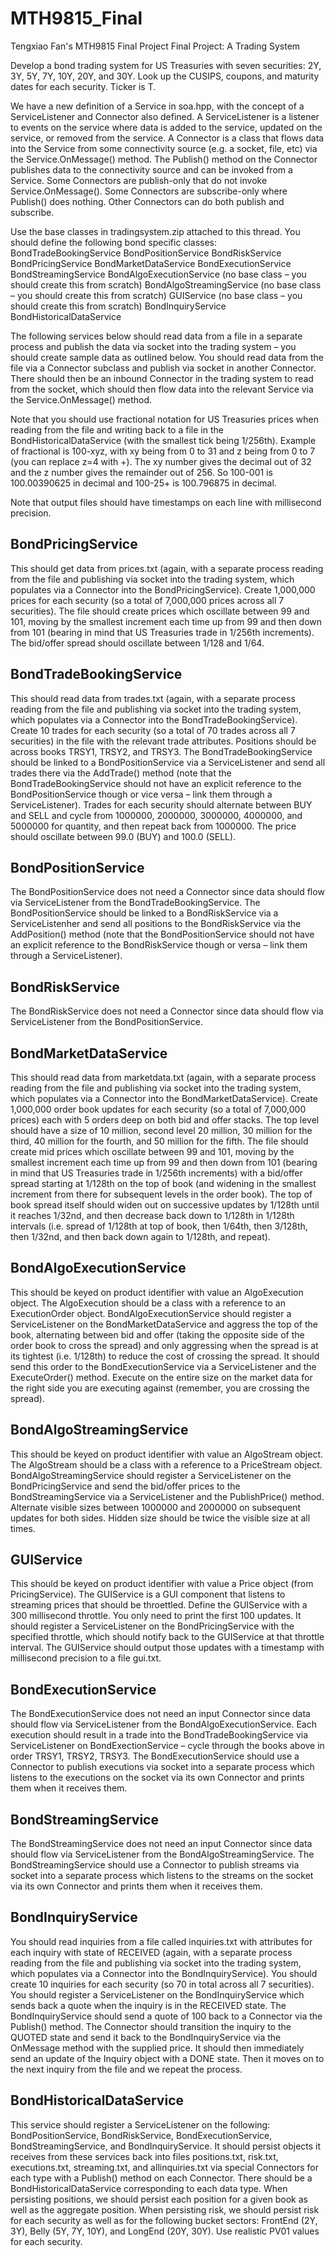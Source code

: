 # MTH9815_Final
Tengxiao Fan's MTH9815 Final Project
Final Project: A Trading System

Develop a bond trading system for US Treasuries with seven securities: 2Y, 3Y, 5Y, 7Y, 10Y, 20Y, and 30Y. Look up the CUSIPS, coupons, and maturity dates for each security. Ticker is T.

We have a new definition of a Service in soa.hpp, with the concept of a ServiceListener and Connector also defined. A ServiceListener is a listener to events on the service where data is added to the service, updated on the service, or removed from the service. A Connector is a class that flows data into the Service from some connectivity source (e.g. a socket, file, etc) via the Service.OnMessage() method. The Publish() method on the Connector publishes data to the connectivity source and can be invoked from a Service. Some Connectors are publish-only that do not invoke Service.OnMessage(). Some Connectors are subscribe-only where Publish() does nothing. Other Connectors can do both publish and subscribe.

Use the base classes in tradingsystem.zip attached to this thread. You should define the following bond specific classes:
BondTradeBookingService
BondPositionService
BondRiskService
BondPricingService
BondMarketDataService
BondExecutionService
BondStreamingService
BondAlgoExecutionService (no base class – you should create this from scratch)
BondAlgoStreamingService (no base class – you should create this from scratch)
GUIService (no base class – you should create this from scratch)
BondInquiryService
BondHistoricalDataService

The following services below should read data from a file in a separate process and publish the data via socket into the trading system – you should create sample data as outlined below. You should read data from the file via a Connector subclass and publish via socket in another Connector. There should then be an inbound Connector in the trading system to read from the socket, which should then flow data into the relevant Service via the Service.OnMessage() method.

Note that you should use fractional notation for US Treasuries prices when reading from the file and writing back to a file in the BondHistoricalDataService (with the smallest tick being 1/256th). Example of fractional is 100-xyz, with xy being from 0 to 31 and z being from 0 to 7 (you can replace z=4 with +). The xy number gives the decimal out of 32 and the z number gives the remainder out of 256. So 100-001 is 100.00390625 in decimal and 100-25+ is 100.796875 in decimal.

Note that output files should have timestamps on each line with millisecond precision.

## BondPricingService
This should get data from prices.txt (again, with a separate process reading from the file and publishing via socket into the trading system, which populates via a Connector into the BondPricingService). Create 1,000,000 prices for each security (so a total of 7,000,000 prices across all 7 securities). The file should create prices which oscillate between 99 and 101, moving by the smallest increment each time up from 99 and then down from 101 (bearing in mind that US Treasuries trade in 1/256th increments). The bid/offer spread should oscillate between 1/128 and 1/64.

## BondTradeBookingService
This should read data from trades.txt (again, with a separate process reading from the file and publishing via socket into the trading system, which populates via a Connector into the BondTradeBookingService). Create 10 trades for each security (so a total of 70 trades across all 7 securities) in the file with the relevant trade attributes. Positions should be across books TRSY1, TRSY2, and TRSY3. The BondTradeBookingService should be linked to a BondPositionService via a ServiceListener and send all trades there via the AddTrade() method (note that the BondTradeBookingService should not have an explicit reference to the BondPositionService though or vice versa – link them through a ServiceListener). Trades for each security should alternate between BUY and SELL and cycle from 1000000, 2000000, 3000000, 4000000, and 5000000 for quantity, and then repeat back from 1000000. The price should oscillate between 99.0 (BUY) and 100.0 (SELL).

## BondPositionService
The BondPositionService does not need a Connector since data should flow via ServiceListener from the BondTradeBookingService. The BondPositionService should be linked to a BondRiskService via a ServiceListenher and send all positions to the BondRiskService via the AddPosition() method (note that the BondPositionService should not have an explicit reference to the BondRiskService though or versa – link them through a ServiceListener).

## BondRiskService
The BondRiskService does not need a Connector since data should flow via ServiceListener from the BondPositionService.

## BondMarketDataService
This should read data from marketdata.txt (again, with a separate process reading from the file and publishing via socket into the trading system, which populates via a Connector into the BondMarketDataService). Create 1,000,000 order book updates for each security (so a total of 7,000,000 prices) each with 5 orders deep on both bid and offer stacks. The top level should have a size of 10 million, second level 20 million, 30 million for the third, 40 million for the fourth, and 50 million for the fifth. The file should create mid prices which oscillate between 99 and 101, moving by the smallest increment each time up from 99 and then down from 101 (bearing in mind that US Treasuries trade in 1/256th increments) with a bid/offer spread starting at 1/128th on the top of book (and widening in the smallest increment from there for subsequent levels in the order book). The top of book spread itself should widen out on successive updates by 1/128th until it reaches 1/32nd, and then decrease back down to 1/128th in 1/128th intervals (i.e. spread of 1/128th at top of book, then 1/64th, then 3/128th, then 1/32nd, and then back down again to 1/128th, and repeat).

## BondAlgoExecutionService
This should be keyed on product identifier with value an AlgoExecution object. The AlgoExecution should be a class with a reference to an ExecutionOrder object. BondAlgoExecutionService
should register a ServiceListener on the BondMarketDataService and aggress the top of the book, alternating between bid and offer (taking the opposite side of the order book to cross the spread) and only aggressing when the spread is at its tightest (i.e. 1/128th) to reduce the cost of crossing the spread. It should send this order to the BondExecutionService via a ServiceListener and the ExecuteOrder() method. Execute on the entire size on the market data for the right side you are executing against (remember, you are crossing the spread).

## BondAlgoStreamingService
This should be keyed on product identifier with value an AlgoStream object. The AlgoStream should be a class with a reference to a PriceStream object. BondAlgoStreamingService
should register a ServiceListener on the BondPricingService and send the bid/offer prices to the BondStreamingService via a ServiceListener and the PublishPrice() method. Alternate visible sizes between 1000000 and 2000000 on subsequent updates for both sides. Hidden size should be twice the visible size at all times.

## GUIService
This should be keyed on product identifier with value a Price object (from PricingService). The GUIService is a GUI component that listens to streaming prices that should be throettled. Define the GUIService with a 300 millisecond throttle. You only need to print the first 100 updates. It should register a ServiceListener on the BondPricingService with the specified throttle, which should notify back to the GUIService at that throttle interval. The GUIService should output those updates with a timestamp with millisecond precision to a file gui.txt.

## BondExecutionService
The BondExecutionService does not need an input Connector since data should flow via ServiceListener from the BondAlgoExecutionService. Each execution should result in a trade into the BondTradeBookingService via ServiceListener on BondExectionService – cycle through the books above in order TRSY1, TRSY2, TRSY3. The BondExecutionService should use a Connector to publish executions via socket into a separate process which listens to the executions on the socket via its own Connector and prints them when it receives them.

## BondStreamingService
The BondStreamingService does not need an input Connector since data should flow via ServiceListener from the BondAlgoStreamingService. The BondStreamingService should use a Connector to publish streams via socket into a separate process which listens to the streams on the socket via its own Connector and prints them when it receives them.

## BondInquiryService
You should read inquiries from a file called inquiries.txt with attributes for each inquiry with state of RECEIVED (again, with a separate process reading from the file and publishing via socket into the trading system, which populates via a Connector into the BondInquiryService). You should create 10 inquiries for each security (so 70 in total across all 7 securities). You should register a ServiceListener on the BondInquiryService which sends back a quote when the inquiry is in the RECEIVED state. The BondInquiryService should send a quote of 100 back to a Connector via the Publish() method. The Connector should transition the inquiry to the QUOTED state and send it back to the BondInquiryService via the OnMessage method with the supplied price. It should then immediately send an update of the Inquiry object with a DONE state. Then it moves on to the next inquiry from the file and we repeat the process.

## BondHistoricalDataService
This service should register a ServiceListener on the following: BondPositionService, BondRiskService, BondExecutionService, BondStreamingService, and BondInquiryService. It should persist objects it receives from these services back into files positions.txt, risk.txt, executions.txt, streaming.txt, and allinquiries.txt via special Connectors for each type with a Publish() method on each Connector. There should be a BondHistoricalDataService corresponding to each data type. When persisting positions, we should persist each position for a given book as well as the aggregate position. When persisting risk, we should persist risk for each security as well as for the following bucket sectors: FrontEnd (2Y, 3Y), Belly (5Y, 7Y, 10Y), and LongEnd (20Y, 30Y). Use realistic PV01 values for each security.

